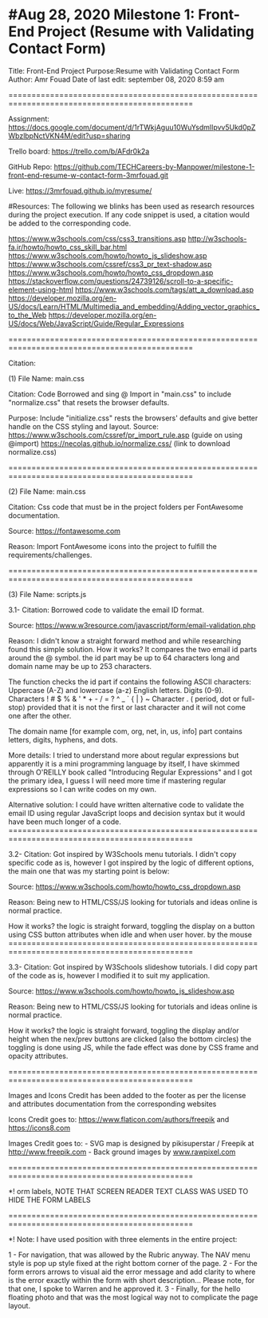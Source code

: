 #Aug 28, 2020 Milestone 1: Front-End Project (Resume with Validating Contact Form)
==============================================================================================

Title: Front-End Project
Purpose:Resume with Validating Contact Form
Author: Amr Fouad
Date of last edit: september 08, 2020 8:59 am

==============================================================================================

Assignment: https://docs.google.com/document/d/1rTWkjAguu10WuYsdmlIpvv5Ukd0pZWbzlbpNctVKN4M/edit?usp=sharing

Trello board: https://trello.com/b/AFdr0k2a

GitHub Repo: https://github.com/TECHCareers-by-Manpower/milestone-1-front-end-resume-w-contact-form-3mrfouad.git

Live: https://3mrfouad.github.io/myresume/

#Resources: The following we blinks has been used as research resources during the project execution. If any code snippet is used, a citation would be added to the corresponding code.

https://www.w3schools.com/css/css3_transitions.asp
http://w3schools-fa.ir/howto/howto_css_skill_bar.html
https://www.w3schools.com/howto/howto_js_slideshow.asp
https://www.w3schools.com/cssref/css3_pr_text-shadow.asp
https://www.w3schools.com/howto/howto_css_dropdown.asp
https://stackoverflow.com/questions/24739126/scroll-to-a-specific-element-using-html
https://www.w3schools.com/tags/att_a_download.asp
https://developer.mozilla.org/en-US/docs/Learn/HTML/Multimedia_and_embedding/Adding_vector_graphics_to_the_Web
https://developer.mozilla.org/en-US/docs/Web/JavaScript/Guide/Regular_Expressions


==============================================================================================

Citation:

(1) File Name: main.css

Citation: Code Borrowed and sing @ Import in "main.css" to include "normalize.css" that resets the browser defaults. 

Purpose: Include "initialize.css" rests the browsers' defaults and give better handle on the CSS styling and layout.
Source:
https://www.w3schools.com/cssref/pr_import_rule.asp (guide on using @import)
https://necolas.github.io/normalize.css/ (link to download normalize.css)

==============================================================================================

(2) File Name: main.css

 Citation: Css code that must be in the project folders per FontAwesome documentation.
 
 Source: https://fontawesome.com
 
 Reason: Import FontAwesome icons into the project to fulfill the requirements/challenges.
  
==============================================================================================

(3) File Name: scripts.js

3.1- 
 Citation: Borrowed code to validate the email ID format.
 
 Source: https://www.w3resource.com/javascript/form/email-validation.php
 
 Reason: I didn't know a straight forward method and while researching found this simple solution.
 How it works? It compares the two email id parts around the @ symbol.
 the id part may be up to 64 characters long and domain name may be up to 253 characters.
 
 The function checks the id part if contains the following ASCII characters:
 Uppercase (A-Z) and lowercase (a-z) English letters.
 Digits (0-9).
 Characters ! # $ % & ' * + - / = ? ^ _ ` { | } ~
 Character . ( period, dot or full-stop) provided that it is not the first or last character and it will not come one after the other.
 
 The domain name [for example com, org, net, in, us, info] part contains letters, digits, hyphens, and dots.
 
 More details: I tried to understand more about regular expressions but apparently it is a mini programming
 language by itself, I have skimmed through O'REILLY book called "Introducing Regular Expressions" and I got the
 primary idea, I guess I will need more time if mastering regular expressions so I can write codes on my own.
 
 Alternative solution: I could have written alternative code to validate the email ID using regular JavaScript
 loops and decision syntax but it would have been much longer of a code.
             ==============================================================================================

3.2-
Citation: Got inspired by W3Schools menu tutorials. I didn't copy specific code as is, however I got inspired by the logic of different
options, the main one that was my starting point is below:

Source: https://www.w3schools.com/howto/howto_css_dropdown.asp

Reason: Being new to HTML/CSS/JS looking for tutorials and ideas online is normal practice.

How it works? the logic is straight forward, toggling the display on a button using CSS button attributes when idle and when user hover.
by the mouse
             ==============================================================================================

3.3-
 Citation: Got inspired by W3Schools slideshow  tutorials. I did copy part of the code as is, however I modified it to suit my application.
 
 Source: https://www.w3schools.com/howto/howto_js_slideshow.asp
 
 Reason: Being new to HTML/CSS/JS looking for tutorials and ideas online is normal practice.
 
 How it works? the logic is straight forward, toggling the display and/or height when the nex/prev buttons are clicked (also the bottom circles) the toggling is done using JS, while the fade effect was done by CSS frame and opacity attributes. 

==============================================================================================

Images and Icons Credit has been added to the footer as per the license and attributes documentation from the corresponding websites

Icons Credit goes to: https://www.flaticon.com/authors/freepik and https://icons8.com

Images Credit goes to: 
    - SVG map is designed by pikisuperstar / Freepik at http://www.freepik.com
    - Back ground images by www.rawpixel.com

==============================================================================================

*! orm labels, NOTE THAT SCREEN READER TEXT CLASS WAS USED TO HIDE THE FORM LABELS

==============================================================================================

*! Note: I have used position with three elements in the entire project:

1 - For navigation, that was allowed by the Rubric anyway. The NAV menu style is pop up style fixed at the right bottom corner of the page.
2 - For the form errors arrows to visual aid the error message and add clarity to where is the error exactly within the form with short description... Please note, for that one, I spoke to Warren and he approved it.
3 - Finally, for the hello floating photo and that was the most logical way not to complicate the page layout.

